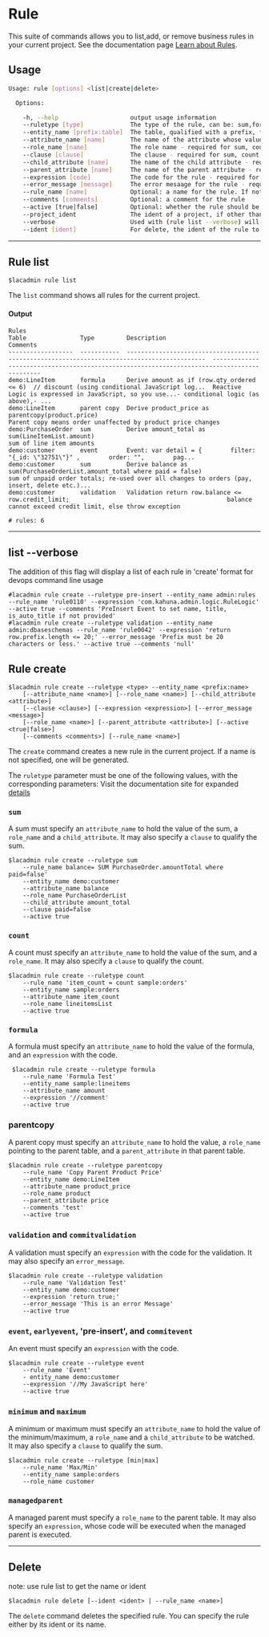 # Rule

This suite of commands allows you to list,add, or remove business rules in your current project. See the documentation page [Learn about Rules](https://docops.ca.com/ca-live-api-creator/5-0/en/creating-apis/logic/learning-rules).  

## Usage
```sh
Usage: rule [options] <list|create|delete>

  Options:

    -h, --help                    output usage information
    --ruletype [type]             The type of the rule, can be: sum,formula,validation,parentcopy
    --entity_name [prefix:table]  The table, qualified with a prefix, for the rule
    --attribute_name [name]       The name of the attribute whose value is computed by the rule. Required for sum, count, formula, minimum, maximum.
    --role_name [name]            The role name - required for sum, count, minimum, maximum
    --clause [clause]             The clause - required for sum, count, minimum, maximum
    --child_attribute [name]      The name of the child attribute - required for sum, minimum, maximum
    --parent_attribute [name]     The name of the parent attribute - required for parent copy
    --expression [code]           The code for the rule - required for formula,events and validations
    --error_message [message]     The error mesaage for the rule - required for validations
    --rule_name [name]            Optional: a name for the rule. If not specified, a name will be generated.
    --comments [comments]         Optional: a comment for the rule
    --active [true|false]         Optional: whether the rule should be active, true by default
    --project_ident               The ident of a project, if other than the current project
    --verbose                     Used with (rule list --verbose) will give a detailed create script for each rule
    --ident [ident]               For delete, the ident of the rule to delete
```

***
## Rule list
    $lacadmin rule list

The `list` command shows all rules for the current project.

#### Output
	Rules
	Table               Type         Description                                                                                   Comments
	------------------  -----------  --------------------------------------------------------------------------------------------  --------------------------------------------------------------------------------------------
	demo:LineItem       formula      Derive amount as if (row.qty_ordered <= 6)  // discount (using conditional JavaScript log...  Reactive Logic is expressed in JavaScript, so you use...- conditional logic (as above),- ...
	demo:LineItem       parent copy  Derive product_price as parentcopy(product.price)                                             Parent copy means order unaffected by product price changes
	demo:PurchaseOrder  sum          Derive amount_total as sum(LineItemList.amount)                                               sum of line item amounts
	demo:customer       event        Event: var detail = {        filter: "{_id: \"32751\"}" ,        order: "",        pag...
	demo:customer       sum          Derive balance as sum(PurchaseOrderList.amount_total where paid = false)                      sum of unpaid order totals; re-used over all changes to orders (pay, insert, delete etc.)...
	demo:customer       validation   Validation return row.balance <= row.credit_limit;                                            balance cannot exceed credit limit, else throw exception
	
	# rules: 6
***
## list --verbose
The addition of this flag will display a list of each rule in 'create' format for devops command line usage
```$xslt
#lacadmin rule create --ruletype pre-insert --entity_name admin:rules --rule_name 'rule0110' --expression 'com.kahuna.admin.logic.RuleLogic' --active true --comments 'PreInsert Event to set name, title, is_auto_title if not provided'
#lacadmin rule create --ruletype validation --entity_name admin:dbaseschemas --rule_name 'rule0042' --expression 'return row.prefix.length <= 20;' --error_message 'Prefix must be 20 characters or less.' --active true --comments 'null'
```

## Rule create
    $lacadmin rule create --ruletype <type> --entity_name <prefix:name> 
    	[--attribute_name <name>] [--role_name <name>] [--child_attribute <attribute>]
    	[--clause <clause>] [--expression <expression>] [--error_message <message>]
    	[--role_name <name>] [--parent_attribute <attribute>] [--active <true|false>]
    	[--comments <comments>] [--rule_name <name>]

The `create` command creates a new rule in the current project. If a name is not specified,
one will be generated.

The `ruletype` parameter must be one of the following values, with the corresponding parameters:
Visit the documentation site for expanded [details](http://docs.espressologic.com/docs/reference#TOC-Live-Logic)

### `sum`
A sum must specify an `attribute_name` to hold the value of the sum, a `role_name` and a 
`child_attribute`. It may also specify a `clause` to qualify the sum.
```
$lacadmin rule create --ruletype sum 
	--rule_name balance= SUM PurchaseOrder.amountTotal where paid=false'
	--entity_name demo:customer 
	--attribute_name balance 
	--role_name PurchaseOrderList 
	--child_attribute amount_total
	--clause paid=false
	--active true	
```
### `count`
A count must specify an `attribute_name` to hold the value of the sum, and a `role_name`.
It may also specify a `clause` to qualify the count.
```
$lacadmin rule create --ruletype count 
	--rule_name 'item_count = count sample:orders'
	--entity_name sample:orders 
	--attribute_name item_count 
	--role_name lineitemsList 
	--active true	
```
### `formula`
A formula must specify an `attribute_name` to hold the value of the formula, and an `expression`
with the code.
```
 $lacadmin rule create --ruletype formula 
 	--rule_name 'Formula Test' 
 	--entity_name sample:lineitems 
 	--attribute_name amount 
 	--expression '//comment'
 	--active true	
```
### parentcopy
A parent copy must specify an `attribute_name` to hold the value, a `role_name` pointing to the
parent table, and a `parent_attribute` in that parent table.
```
$lacadmin rule create --ruletype parentcopy 
	--rule_name 'Copy Parent Product Price' 
	--entity_name demo:LineItem 
	--attribute_name product_price 
	--role_name product 
	--parent_attribute price 
	--comments 'test' 
	--active true
```
### `validation` and `commitvalidation`
A validation must specify an `expression` with the code for the validation. It may also specify
an `error_message`.
```
$lacadmin rule create --ruletype validation 
	--rule_name 'Validation Test' 
	--entity_name demo:customer 
	--expression 'return true;'  
	--error_message 'This is an error Message'
	--active true
```
### `event`, `earlyevent`, 'pre-insert', and `commitevent`
An event must specify an `expression` with the code.
```
$lacadmin rule create --ruletype event 
	--rule_name 'Event'
	- entity_name demo:customer
	--expression '//My JavaScript here'
	--active true
```
### `minimum` and `maximum`
A minimum or maximum must specify an `attribute_name` to hold the value of the minimum/maximum,
a `role_name` and a `child_attribute` to be watched. It may also specify a `clause` to qualify the sum.
```
$lacadmin rule create --ruletype [min|max] 
	--rule_name 'Max/Min'
	--entity_name sample:orders
	--role_name customer 
```
### `managedparent`
A managed parent must specify a `role_name` to the parent table. It may also specify an
`expression`, whose code will be executed when the managed parent is executed.

***

## Delete
note: use rule list to get the name or ident

	$lacadmin rule delete [--ident <ident> | --rule_name <name>]

The `delete` command deletes the specified rule. You can specify the rule either by its ident or its name.  
